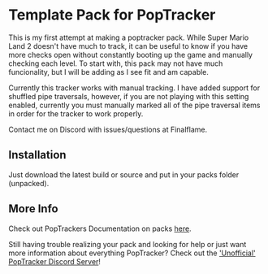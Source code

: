 # Template Pack for PopTracker

This is my first attempt at making a poptracker pack.  While Super Mario Land 2 doesn't have much to track, it can be useful to know if you have more checks open without constantly booting up the game and manually checking each level.  To start with, this pack may not have much funcionality, but I will be adding as I see fit and am capable.

Currently this tracker works with manual tracking.  I have added support for shuffled pipe traversals, however, if you are not playing with this setting enabled, currently you must manually marked all of the pipe traversal items in order for the tracker to work properly.

Contact me on Discord with issues/questions at Finalflame.

## Installation

Just download the latest build or source and put in your packs folder (unpacked).

## More Info

Check out PopTrackers Documentation on
packs [here](https://github.com/black-sliver/PopTracker/blob/master/doc/PACKS.md).

Still having trouble realizing your pack and looking for help or just want more information about everything PopTracker? Check out the ['Unofficial' PopTracker Discord Server](https://discord.com/invite/gwThqMCPgK)!